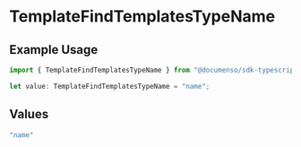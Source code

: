 # TemplateFindTemplatesTypeName

## Example Usage

```typescript
import { TemplateFindTemplatesTypeName } from "@documenso/sdk-typescript/models/operations";

let value: TemplateFindTemplatesTypeName = "name";
```

## Values

```typescript
"name"
```